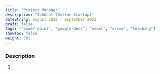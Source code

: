 ```yaml
---
title: "Project Manager"
description: "IshQool (Online Startup)"
dateString: August 2022 - September 2022
draft: false
tags: ["power-point", "google-docs", "excel", "drive", "teaching"]
showToc: false
weight: 301
--- 
```


### Description

1. 
